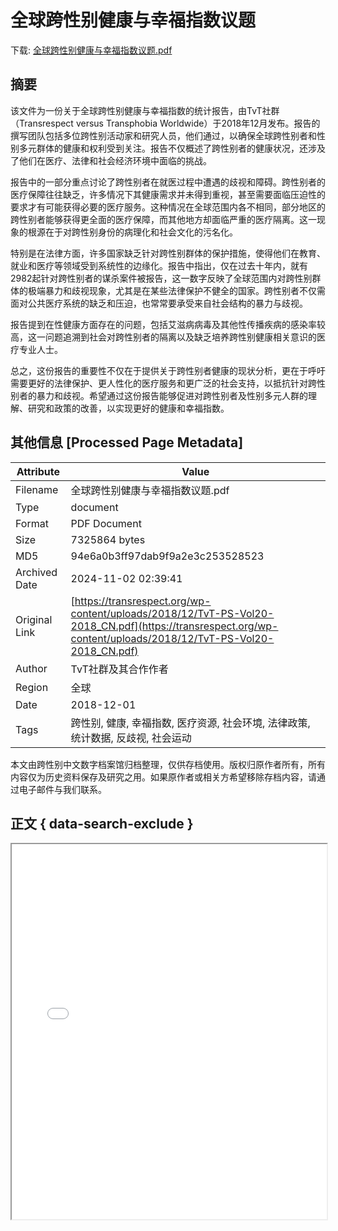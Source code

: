 # 全球跨性别健康与幸福指数议题

<!-- tcd_download_link -->
下载: <a href="全球跨性别健康与幸福指数议题.pdf" download>全球跨性别健康与幸福指数议题.pdf</a>
<!-- tcd_download_link_end -->

## 摘要

<!-- tcd_abstract -->
该文件为一份关于全球跨性别健康与幸福指数的统计报告，由TvT社群（Transrespect versus Transphobia Worldwide）于2018年12月发布。报告的撰写团队包括多位跨性别活动家和研究人员，他们通过，以确保全球跨性别者和性别多元群体的健康和权利受到关注。报告不仅概述了跨性别者的健康状况，还涉及了他们在医疗、法律和社会经济环境中面临的挑战。

报告中的一部分重点讨论了跨性别者在就医过程中遭遇的歧视和障碍。跨性别者的医疗保障往往缺乏，许多情况下其健康需求并未得到重视，甚至需要面临压迫性的要求才有可能获得必要的医疗服务。这种情况在全球范围内各不相同，部分地区的跨性别者能够获得更全面的医疗保障，而其他地方却面临严重的医疗隔离。这一现象的根源在于对跨性别身份的病理化和社会文化的污名化。

特别是在法律方面，许多国家缺乏针对跨性别群体的保护措施，使得他们在教育、就业和医疗等领域受到系统性的边缘化。报告中指出，仅在过去十年内，就有2982起针对跨性别者的谋杀案件被报告，这一数字反映了全球范围内对跨性别群体的极端暴力和歧视现象，尤其是在某些法律保护不健全的国家。跨性别者不仅需面对公共医疗系统的缺乏和压迫，也常常要承受来自社会结构的暴力与歧视。

报告提到在性健康方面存在的问题，包括艾滋病病毒及其他性传播疾病的感染率较高，这一问题追溯到社会对跨性别者的隔离以及缺乏培养跨性别健康相关意识的医疗专业人士。

总之，这份报告的重要性不仅在于提供关于跨性别者健康的现状分析，更在于呼吁需要更好的法律保护、更人性化的医疗服务和更广泛的社会支持，以抵抗针对跨性别者的暴力和歧视。希望通过这份报告能够促进对跨性别者及性别多元人群的理解、研究和政策的改善，以实现更好的健康和幸福指数。

<!-- tcd_abstract_end -->

## 其他信息 [Processed Page Metadata]

| Attribute       | Value                                  |
|-----------------|----------------------------------------|
| Filename        | 全球跨性别健康与幸福指数议题.pdf                             |
| Type            | document                                 |
| Format          | PDF Document                               |
| Size            | 7325864 bytes                           |
| MD5             | 94e6a0b3ff97dab9f9a2e3c253528523                                  |
| Archived Date   | 2024-11-02 02:39:41                             |
| Original Link   | [https://transrespect.org/wp-content/uploads/2018/12/TvT-PS-Vol20-2018_CN.pdf](https://transrespect.org/wp-content/uploads/2018/12/TvT-PS-Vol20-2018_CN.pdf)                         |
| Author          | TvT社群及其合作作者                               |
| Region          | 全球                               |
| Date            | 2018-12-01                                 |
| Tags            | 跨性别, 健康, 幸福指数, 医疗资源, 社会环境, 法律政策, 统计数据, 反歧视, 社会运动                                 |

本文由跨性别中文数字档案馆归档整理，仅供存档使用。版权归原作者所有，所有内容仅为历史资料保存及研究之用。如果原作者或相关方希望移除存档内容，请通过电子邮件与我们联系。

## 正文 { data-search-exclude }

<!-- tcd_main_text -->
<iframe src="../全球跨性别健康与幸福指数议题.pdf" width="100%" height="600px">
    <p>无法显示PDF，请下载查看。</p>
</iframe>
<!-- tcd_main_text_end -->

